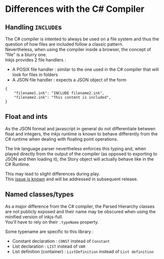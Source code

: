 # Differences with the C# Compiler

## Handling `INCLUDE`s

The C# compiler is intented to always be used on a file system and thus the question of how files are included follow a classic pattern.  
Nevertheless, when using the compiler inside a browser, the concept of "file" is a blurry one.   
Inkjs provides 2 file handlers :
* A POSIX file handler : similar to the one used in the C# compiler that will look for files in folders
* A JSON file handler : expects a JSON object of the form
```
{
    "filename1.ink": "INCLUDE filename2.ink",
    "filename2.ink": "This content is included",
}
```

## Float and ints

As the JSON format and javascript in general do not differentiate between float and integers, the inkjs runtime is known to behave differently from the C# runtime when dealing with floating point operations.

The Ink language parser nevertheless enforces this typing and, when played directly from the output of the compiler (as opposed to exporting to JSON and then loading it), the Story object will actually behave like in the C# Runtime.

This may lead to slight differences during play.  
This [issue is known](https://github.com/y-lohse/inkjs/issues/934) and will be addressed in subsequent release.

## Named classes/types

As a major difference from the C# compiler, the Parsed Hierarchy classes are not publicly exposed and their name may be obscured when using the minified version of inkjs-full.  
You'll have to rely on their `.typeName` property.

Some typename are specific to this library :   
* Constant declaration : `CONST` instead of `Constant`
* List declaration : `LIST` instead of `VAR`
* List definition (container) : `ListDefinition` instead of `List definition`
